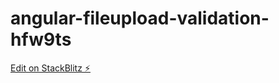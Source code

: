 # angular-fileupload-validation-hfw9ts

[Edit on StackBlitz ⚡️](https://stackblitz.com/edit/angular-fileupload-validation-hfw9ts)